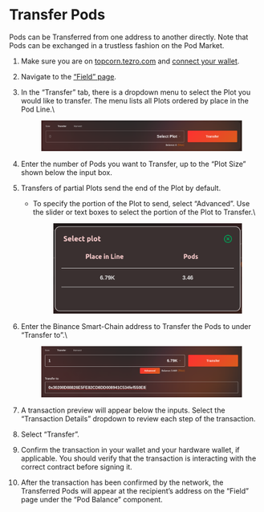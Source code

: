 # Transfer Pods

Pods can be Transferred from one address to another directly. Note that Pods can be exchanged in a trustless fashion on the Pod Market.

1. Make sure you are on [topcorn.tezro.com](https://topcorn.tezro.com) and [connect your wallet](../getting-started/connect-to-topcorn.md).
2. Navigate to the [“Field” page](https://topcorn.tezro.com/field).
3.  In the “Transfer” tab, there is a dropdown menu to select the Plot you would like to transfer. The menu lists all Plots ordered by place in the Pod Line.\


    <figure><img src="../../.gitbook/assets/image (14).png" alt=""><figcaption></figcaption></figure>
4. Enter the number of Pods you want to Transfer, up to the “Plot Size” shown below the input box.
5. Transfers of partial Plots send the end of the Plot by default.
   *   To specify the portion of the Plot to send, select “Advanced”. Use the slider or text boxes to select the portion of the Plot to Transfer.\


       <figure><img src="../../.gitbook/assets/image (19).png" alt=""><figcaption></figcaption></figure>
6.  Enter the Binance Smart-Chain address to Transfer the Pods to under “Transfer to”.\


    <figure><img src="../../.gitbook/assets/image (15).png" alt=""><figcaption></figcaption></figure>
7. A transaction preview will appear below the inputs. Select the “Transaction Details” dropdown to review each step of the transaction.
8. Select “Transfer”.
9. Confirm the transaction in your wallet and your hardware wallet, if applicable. You should verify that the transaction is interacting with the correct contract before signing it.
10. After the transaction has been confirmed by the network, the Transferred Pods will appear at the recipient’s address on the “Field” page under the “Pod Balance” component.
